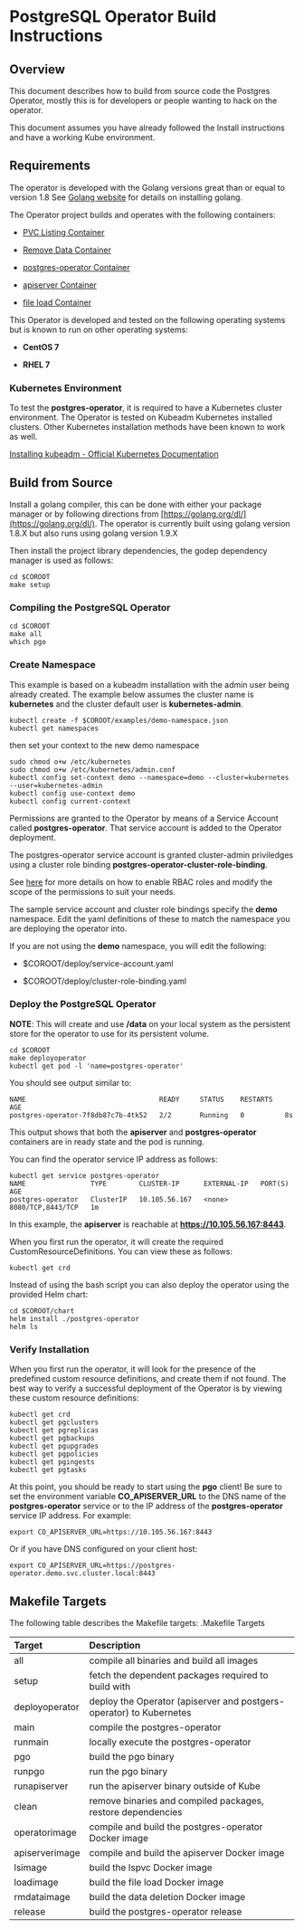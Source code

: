 # PostgreSQL Operator Build Instructions

## Overview

This document describes how to build from source code the Postgres Operator, mostly this is for developers or people wanting to hack on the operator.

This document assumes you have already followed the Install instructions and have a working Kube environment.

## Requirements

The operator is developed with the Golang versions great than or equal to version 1.8 See [Golang website](https://golang.org/dl/) for details on installing golang.

The Operator project builds and operates with the following containers:

- [PVC Listing Container](https://hub.docker.com/r/crunchydata/pgo-lspvc/) 

- [Remove Data Container](https://hub.docker.com/r/crunchydata/pgo-rmdata/) 

- [postgres-operator Container](https://hub.docker.com/r/crunchydata/postgres-operator/) 

- [apiserver Container](https://hub.docker.com/r/crunchydata/pgo-apiserver/) 

- [file load Container](https://hub.docker.com/r/crunchydata/pgo-load/) 

This Operator is developed and tested on the following operating systems but is known to run on other operating systems:

- **CentOS 7** 

- **RHEL 7**

### Kubernetes Environment

To test the **postgres-operator**, it is required to have a Kubernetes cluster environment. The Operator is tested on Kubeadm Kubernetes installed clusters. Other Kubernetes installation methods have been known to work as well.

[Installing kubeadm - Official Kubernetes Documentation](https://kubernetes.io/docs/setup/independent/install-kubeadm/)

## Build from Source

Install a golang compiler, this can be done with either your package manager or by following directions from [https://golang.org/dl/](https://golang.org/dl/). The operator is currently built using golang version 1.8.X but also runs using golang version 1.9.X

Then install the project library dependencies, the godep dependency manager is used as follows:
```
cd $COROOT
make setup
```

### Compiling the PostgreSQL Operator
```
cd $COROOT
make all
which pgo
```

### Create Namespace

This example is based on a kubeadm installation with the admin user being already created. The example below assumes the cluster name is **kubernetes** and the cluster default user is **kubernetes-admin**.
```
kubectl create -f $COROOT/examples/demo-namespace.json
kubectl get namespaces
```
then set your context to the new demo namespace
```
sudo chmod o+w /etc/kubernetes
sudo chmod o+w /etc/kubernetes/admin.conf
kubectl config set-context demo --namespace=demo --cluster=kubernetes --user=kubernetes-admin
kubectl config use-context demo
kubectl config current-context
```
Permissions are granted to the Operator by means of a Service Account called **postgres-operator**. That service account is added to the Operator deployment.

The postgres-operator service account is granted cluster-admin priviledges using a cluster role binding **postgres-operator-cluster-role-binding**.

See [here](https://kubernetes.io/docs/admin/authorization/rbac/) for more details on how to enable RBAC roles and modify the scope of the permissions to suit your needs.

The sample service account and cluster role bindings specify the **demo** namespace. Edit the yaml definitions of these to match the namespace you are deploying the operator into.

If you are not using the **demo** namespace, you will edit the following:

- $COROOT/deploy/service-account.yaml 

- $COROOT/deploy/cluster-role-binding.yaml

### Deploy the PostgreSQL Operator

**NOTE**: This will create and use **/data** on your local system as the persistent store for the operator to use for its persistent volume.
```
cd $COROOT
make deployoperator
kubectl get pod -l 'name=postgres-operator'
```
You should see output similar to:
```
NAME                                 READY     STATUS    RESTARTS   AGE
postgres-operator-7f8db87c7b-4tk52   2/2       Running   0          8s
```
This output shows that both the **apiserver** and **postgres-operator** containers are in ready state and the pod is running.

You can find the operator service IP address as follows:
```
kubectl get service postgres-operator
NAME                TYPE        CLUSTER-IP      EXTERNAL-IP   PORT(S)             AGE
postgres-operator   ClusterIP   10.105.56.167   <none>        8080/TCP,8443/TCP   1m
```
In this example, the **apiserver** is reachable at **https://10.105.56.167:8443**.

When you first run the operator, it will create the required CustomResourceDefinitions. You can view these as follows:
```
kubectl get crd
```
Instead of using the bash script you can also deploy the operator using the provided Helm chart:
```
cd $COROOT/chart
helm install ./postgres-operator
helm ls
```

### Verify Installation

When you first run the operator, it will look for the presence of the predefined custom resource definitions, and create them if not found. The best way to verify a successful deployment of the Operator is by viewing these custom resource definitions:
```
kubectl get crd
kubectl get pgclusters
kubectl get pgreplicas
kubectl get pgbackups
kubectl get pgupgrades
kubectl get pgpolicies
kubectl get pgingests
kubectl get pgtasks
```
At this point, you should be ready to start using the **pgo** client! Be sure to set the environment variable **CO_APISERVER_URL** to the DNS name of the **postgres-operator** service or to the IP address of the **postgres-operator** service IP address. For example:
```
export CO_APISERVER_URL=https://10.105.56.167:8443
```
Or if you have DNS configured on your client host:
```
export CO_APISERVER_URL=https://postgres-operator.demo.svc.cluster.local:8443
```

## Makefile Targets

The following table describes the Makefile targets: .Makefile Targets

Target  | Description
:--- | :---
all | compile all binaries and build all images
setup | fetch the dependent packages required to build with
deployoperator | deploy the Operator (apiserver and postgers-operator) to Kubernetes
main | compile the postgres-operator
runmain | locally execute the postgres-operator
pgo | build the pgo binary
runpgo | run the pgo binary
runapiserver | run the apiserver binary outside of Kube
clean | remove binaries and compiled packages, restore dependencies
operatorimage | compile and build the postgres-operator Docker image
apiserverimage | compile and build the apiserver Docker image
lsimage | build the lspvc Docker image
loadimage | build the file load Docker image
rmdataimage | build the data deletion Docker image
release | build the postgres-operator release

